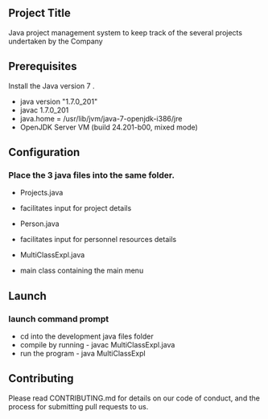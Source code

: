 ## Project Title
Java project   management   system to keep track of the several projects undertaken by the Company

Prerequisites
--------------
Install the Java version 7 .
* java version "1.7.0_201" 
* javac 1.7.0_201
* java.home = /usr/lib/jvm/java-7-openjdk-i386/jre
* OpenJDK Server VM (build 24.201-b00, mixed mode)

## Configuration  
### Place the 3 java files into the same folder.
* Projects.java
 - facilitates input for project details
* Person.java
 - facilitates input for personnel resources details
* MultiClassExpl.java
 - main class containing the main menu

## Launch
### launch command prompt 
 - cd into the development java files folder
 - compile by running - javac MultiClassExpl.java
 - run the program - java MultiClassExpl

Contributing
-------------
Please read CONTRIBUTING.md for details on our code of conduct, and the process for submitting pull requests to us.




